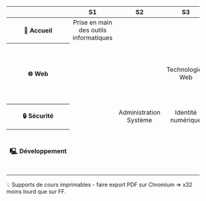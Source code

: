 <!DOCTYPE html>
<html lang="fr">
    <head>
        <meta charset="utf8"/>
        <title>Cours</title>
        <meta name="color-scheme" content="dark light">
        <meta name="viewport" content="width=device-width, initial-scale=1"/>
        <link   href="/skeleton/index.css"  rel="stylesheet">
        <script  src="/skeleton/index.js"  type="module"     blocking="render" async></script>
    </head>
    <body>
        <main>

<table>
    <style scoped>
        td {
            text-align: center;
        }
    </style>
    <thead>
        <tr><th></th><th>S1</th><th>S2</th><th>S3</th><th>S4</th><th>S5</th><th>S6</th></tr>
    </thead>
    <tbody>
        <tr>
            <th>🏫 Accueil</th>
            <td>Prise en main des outils informatiques</td>
            <td></td>
            <td></td>
            <td></td>
            <td></td>
            <td></td>
        </tr>
        <tr>
            <th>🌐 Web</th>
            <td></td>
            <td></td>
            <td>Technologies Web</td>
            <td>Programmation Web
            <hr/>
            <i>SAÉ Collecte Automatisée de données Web</i></td>
            <td>Programmation Web pour la Visualisation</td>
            <td></td>
        </tr>
        <tr>
            <th>🔒 Sécurité</th>
            <td></td>
            <td>Administration Système</td>
            <td>Identité numérique</td>
            <td>Réseau et Sécurité Web</td>
            <td></td>
            <td>Pentest, Hacking, et Renforcement</td>
        </tr>
        <tr>
            <th>🖳&nbsp;Développement</th>
            <td></td>
            <td></td>
            <td></td>
            <td>Automatisation et Test en Programmation
            <hr/>
            <i>SAÉ croisée</i></td>
            <td>Développement logiciel</td>
            <td>Programmation Orientée Données</td>
        </tr>
    </tbody>
</table>

💡 Supports de cours imprimables - faire export PDF sur Chromium => x32 moins lourd que sur FF.

</main>
    </body>
</html>